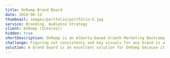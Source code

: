 ```yaml
---
title: OnRamp Brand Board
date: 2020-06-13
thumbnail: images/portfolio/portfolio-5.jpg
service: Branding, Audience Strategy
client: OnRamp (Internal)
hidden: true
shortDescription: OnRamp is an Alberta-based Growth Marketing Bootcamp that allows learners to work on marketing projects for real, local tech companies. Jumpstarting the careers of young marketers and career pivoters who want to join next-generation tech companies instead of taking some boring old job at a traditional company.
challenge: Figuring out consistency and key visuals for any brand is a challenge. The team will have difficulty staying on the same page when it comes to your brand identity, and there is trouble attracting and retaining customers if they don't have a clear understanding of the brand.
solution: A brand board is an excellent solution for OnRamp because it allows the company to present a consistent image to its customers. It also helps to keep track of the company's branding elements and to make sure that they are being used consistently across all channels and marketing channels, while also specifying the unique target markets.
---
```

